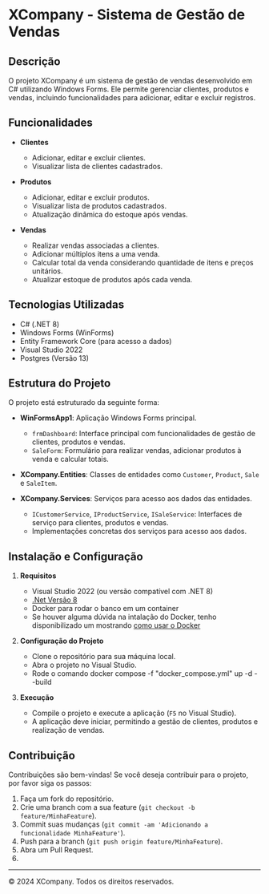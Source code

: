 # XCompany - Sistema de Gestão de Vendas

## Descrição
O projeto XCompany é um sistema de gestão de vendas desenvolvido em C# utilizando Windows Forms. Ele permite gerenciar clientes, produtos e vendas, incluindo funcionalidades para adicionar, editar e excluir registros.

## Funcionalidades

- **Clientes**
  - Adicionar, editar e excluir clientes.
  - Visualizar lista de clientes cadastrados.

- **Produtos**
  - Adicionar, editar e excluir produtos.
  - Visualizar lista de produtos cadastrados.
  - Atualização dinâmica do estoque após vendas.

- **Vendas**
  - Realizar vendas associadas a clientes.
  - Adicionar múltiplos itens a uma venda.
  - Calcular total da venda considerando quantidade de itens e preços unitários.
  - Atualizar estoque de produtos após cada venda.

## Tecnologias Utilizadas

- C# (.NET 8)
- Windows Forms (WinForms)
- Entity Framework Core (para acesso a dados)
- Visual Studio 2022
- Postgres (Versão 13)

## Estrutura do Projeto

O projeto está estruturado da seguinte forma:

- **WinFormsApp1**: Aplicação Windows Forms principal.
  - `frmDashboard`: Interface principal com funcionalidades de gestão de clientes, produtos e vendas.
  - `SaleForm`: Formulário para realizar vendas, adicionar produtos à venda e calcular totais.

- **XCompany.Entities**: Classes de entidades como `Customer`, `Product`, `Sale` e `SaleItem`.

- **XCompany.Services**: Serviços para acesso aos dados das entidades.
  - `ICustomerService`, `IProductService`, `ISaleService`: Interfaces de serviço para clientes, produtos e vendas.
  - Implementações concretas dos serviços para acesso aos dados.

## Instalação e Configuração

1. **Requisitos**
   - Visual Studio 2022 (ou versão compatível com .NET 8)
   - [.Net Versão 8](https://dotnet.microsoft.com/pt-br/download/dotnet/thank-you/sdk-8.0.302-windows-x64-installer)
   - Docker para rodar o banco em um container
   - Se houver alguma dúvida na intalação do Docker, tenho disponibilizado um mostrando [como usar o Docker](https://www.youtube.com/watch?v=7JvOHTMPmJQ&t)

2. **Configuração do Projeto**
   - Clone o repositório para sua máquina local.
   - Abra o projeto no Visual Studio.
   - Rode o comando docker compose -f "docker_compose.yml" up -d --build

3. **Execução**
   - Compile o projeto e execute a aplicação (`F5` no Visual Studio).
   - A aplicação deve iniciar, permitindo a gestão de clientes, produtos e realização de vendas.

## Contribuição

Contribuições são bem-vindas! Se você deseja contribuir para o projeto, por favor siga os passos:

1. Faça um fork do repositório.
2. Crie uma branch com a sua feature (`git checkout -b feature/MinhaFeature`).
3. Commit suas mudanças (`git commit -am 'Adicionando a funcionalidade MinhaFeature'`).
4. Push para a branch (`git push origin feature/MinhaFeature`).
5. Abra um Pull Request.
6. 
---

© 2024 XCompany. Todos os direitos reservados.
